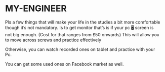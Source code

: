# MY-ENGINEER
Pls a few things that will make your life in the studies a bit more comfortable though it’s not mandatory. 
Is to get monitor that’s is if your pc 🖥 screen is not big enough. 
(Cost for that ranges from £50 onwards)
This will allow you to move across screws and practice effectively 

Otherwise, you can watch recorded ones on tablet and practice with your Pc. 

You can get some used ones on Facebook market as well.
